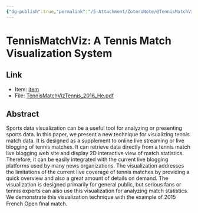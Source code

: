 ```yaml
---
{"dg-publish":true,"permalink":"/5-Attachment/ZoteroNote/@TennisMatchVizTennis_2016_He/","title":"TennisMatchViz: A Tennis Match Visualization System"}
---
```


# TennisMatchViz: A Tennis Match Visualization System
## Link
- Item: [item](zotero://select/library/items/HUSRD5M5)
- File: [TennisMatchVizTennis_2016_He.pdf](zotero://open-pdf/library/items/66SKRBZU)
## Abstract
Sports data visualization can be a useful tool for analyzing or presenting sports data. In this paper, we present a new technique for visualizing tennis match data. It is designed as a supplement to online live streaming or live blogging of tennis matches. It can retrieve data directly from a tennis match live blogging web site and display 2D interactive view of match statistics. Therefore, it can be easily integrated with the current live blogging platforms used by many news organizations. The visualization addresses the limitations of the current live coverage of tennis matches by providing a quick overview and also a great amount of details on demand. The visualization is designed primarily for general public, but serious fans or tennis experts can also use this visualization for analyzing match statistics. We demonstrate this visualization technique with the example of 2015 French Open ﬁnal match.